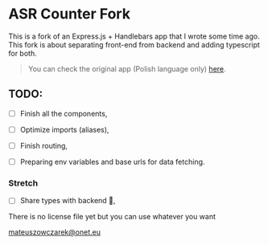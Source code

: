 # ASR Counter Fork

This is a fork of an Express.js + Handlebars app that I wrote some time ago. This fork is about separating front-end from backend and adding typescript for both.

> You can check the original app (Polish language only) [here](https://github.com/readwindowsoda/asr-public-git).

## TODO:

- [ ] Finish all the components,
- [ ] Optimize imports (aliases),
- [ ] Finish routing,
- [ ] Preparing env variables and base urls for data fetching.


### Stretch

- [ ]  Share types with backend :star_struck:, 


There is no license file yet but you can use whatever you want 

<mateuszowczarek@onet.eu>

